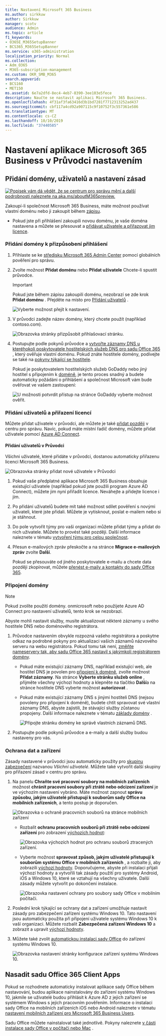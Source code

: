 ```yaml
---
title: Nastavení Microsoft 365 Business
ms.author: sirkkuw
author: Sirkkuw
manager: scotv
audience: Admin
ms.topic: article
f1_keywords:
- O365E_M365SetupBanner
- BCS365_M365SetupBanner
ms.service: o365-administration
localization_priority: Normal
ms.collection:
- Adm_O365
- M365-subscription-management
ms.custom: OKR_SMB_M365
search.appverid:
- BCS160
- MET150
ms.assetid: 6e7a2dfd-8ec4-4eb7-8390-3ee103e5fece
description: Naučte se nastavit aplikaci Microsoft 365 Business.
ms.openlocfilehash: 4f31af3fa63416d3b1bd7281f7712313252ad437
ms.sourcegitcommit: cbf117a4cd92a907115c9f10752f3c557361e586
ms.translationtype: MT
ms.contentlocale: cs-CZ
ms.lasthandoff: 10/10/2019
ms.locfileid: "37440585"
---
```

# <a name="set-up-microsoft-365-business-in-the-setup-wizard"></a>Nastavení aplikace Microsoft 365 Business v Průvodci nastavením

## <a name="add-your-domain-users-and-set-up-policies"></a>Přidání domény, uživatelů a nastavení zásad

[![Popisek vám dá vědět, že se centrum pro správu mění a další podrobnosti naleznete na aka.ms/aboutM365preview.](media/m365admincenterchanging.png)](https://docs.microsoft.com/office365/admin/microsoft-365-admin-center-preview)

Zakoupí-li společnost Microsoft 365 Business, máte možnost používat vlastní doménu nebo ji zakoupit během [zápisu](sign-up.md).

- Pokud jste při přihlášení zakoupili novou doménu, je vaše doména nastavena a můžete se přesouvat a [přidávat uživatele a přiřazovat jim licence](#add-users-and-assign-licenses).

### <a name="add-your-domain-to-personalize-sign-in"></a>Přidání domény k přizpůsobení přihlášení

1. Přihlaste se ke [středisku Microsoft 365 Admin Center](https://admin.microsoft.com) pomocí globálních pověření pro správu. 

2. Zvolte možnost **Přidat doménu** nebo **Přidat uživatele** Chcete-li spustit průvodce.
    > [!IMPORTANT]
    > Pokud jste během zápisu zakoupili doménu, nezobrazí se zde krok **Přidat doménu** . Přejděte na místo pro [Přidání uživatelů](#add-users-and-assign-licenses) .

    ![Vyberte možnost přejít k nastavení.](media/gotosetupinadmincenter.png)
    
3. V průvodci zadejte název domény, který chcete použít (například contoso.com).


    ![Obrazovka stránky přizpůsobit přihlašovací stránku.](media/personalizesignin.png)

    
4. Postupujte podle pokynů průvodce a [vytvořte záznamy DNS u kteréhokoli poskytovatele hostitelských služeb DNS pro sadu Office 365](https://docs.microsoft.com/office365/admin/get-help-with-domains/create-dns-records-at-any-dns-hosting-provider) , který ověřuje vlastní doménu. Pokud znáte hostitele domény, podívejte se také na [pokyny týkající se hostitele](https://docs.microsoft.com/office365/admin/get-help-with-domains/set-up-your-domain-host-specific-instructions).

    Pokud je poskytovatelem hostitelských služeb GoDaddy nebo jiný hostitel s připojením k [doméně](https://docs.microsoft.com/office365/admin/get-help-with-domains/domain-connect), je tento proces snadný a budete automaticky požádáni o přihlášení a společnost Microsoft vám bude ověřovat ve vašem zastoupení:

    ![U možnosti potvrdit přístup na stránce GoDaddy vyberte možnost ověřit.](media/godaddyauth.png)

### <a name="add-users-and-assign-licenses"></a>Přidání uživatelů a přiřazení licencí

Můžete přidat uživatele v průvodci, ale můžete je také [přidat později](add-users-m365b.md) v centru pro správu. Navíc, pokud máte místní řadič domény, můžete přidat uživatele pomocí [Azure AD Connect](https://docs.microsoft.com/azure/active-directory/hybrid/how-to-connect-install-express).

#### <a name="add-users-in-the-wizard"></a>Přidání uživatelů v Průvodci

Všichni uživatelé, které přidáte v průvodci, dostanou automaticky přiřazenu licenci Microsoft 365 Business.

![Obrazovka stránky přidat nové uživatele v Průvodci](media/addnewuserspage.png)

1. Pokud vaše předplatné aplikace Microsoft 365 Business obsahuje existující uživatele (například pokud jste použili program Azure AD Connect), můžete jim nyní přiřadit licence. Neváhejte a přidejte licence i jim.

2. Po přidání uživatelů budete mít také možnost sdílet pověření s novými uživateli, které jste přidali. Můžete je vytisknout, poslat e-mailem nebo si je stáhnout.

3. Do pole vytvořit týmy pro vaši organizaci můžete přidat týmy a přidat do nich uživatele. Můžete to provést také později. Další informace naleznete v tématu [vytvoření týmu pro celou společnost](https://support.office.com/article/037bb27a-bcc9-48fe-8d72-44d9482420a3).

4. Přesun e-mailových zpráv přeskočte a na stránce **Migrace e-mailových zpráv** zvolte **Další**. 

    Pokud se přesouváte od jiného poskytovatele e-mailu a chcete data později zkopírovat, můžete [přenést e-maily a kontakty do sady Office 365](https://support.office.com/article/a3e3bddb-582e-4133-8670-e61b9f58627e).


### <a name="connect-your-domain"></a>Připojení domény

> [!NOTE]
> Pokud zvolíte použití domény. onmicrosoft nebo použijete Azure AD Connect pro nastavení uživatelů, tento krok se nezobrazí.
  
Abyste mohli nastavit služby, musíte aktualizovat některé záznamy u svého hostitele DNS nebo doménového registrátora.
  
1. Průvodce nastavením obvykle rozpozná vašeho registrátora a poskytne odkaz na podrobné pokyny pro aktualizaci vašich záznamů názvového serveru na webu registrátora. Pokud tomu tak není, [změňte nameservery tak, aby sadu Office 365 nastavil s jakýmkoli registrátorem domény](https://support.office.com/article/a8b487a9-2a45-4581-9dc4-5d28a47010a2). 

    - Pokud máte existující záznamy DNS, například existující web, ale hostitel DNS je povolen pro [připojení k doméně](https://docs.microsoft.com/office365/admin/get-help-with-domains/domain-connect), zvolte možnost **Přidat záznamy**. Na stránce **Vyberte stránku služeb online** , přijměte všechny výchozí hodnoty a klepněte na tlačítko **Další**a na stránce hostitele DNS vyberte možnost **autorizovat** .
    - Pokud máte existující záznamy DNS s jinými hostiteli DNS (nejsou povoleny pro připojení k doméně), budete chtít spravovat své vlastní záznamy DNS, abyste zajistili, že stávající služby zůstanou propojeny. Další informace naleznete v tématu [základy domény](https://docs.microsoft.com/office365/admin/get-help-with-domains/dns-basics) .

        ![Připojte stránku domény ke správě vlastních záznamů DNS.](media/connectyourdomainpage.png)

2. Postupujte podle pokynů průvodce a e-maily a další služby budou nastaveny pro vás.

### <a name="protect-data-and-devices"></a>Ochrana dat a zařízení 

Zásady nastavené v průvodci jsou automaticky použity pro [skupinu zabezpečení](https://docs.microsoft.com/office365/admin/create-groups/compare-groups#security-groups) nazvanou *Všichni uživatelé*. Můžete také vytvořit další skupiny pro přiřazení zásad v centru pro správu.

1. Na panelu **Chraňte své pracovní soubory na mobilních zařízeních** možnost **chránit pracovní soubory při ztrátě nebo odcizení zařízení** je ve výchozím nastavení vybráno. Máte možnost zapnout **správu způsobu, jakým uživatelé přistupují k souborům sady Office na mobilních zařízeních**, a tento postup je doporučen.

    ![Obrazovka o ochraně pracovních souborů na stránce mobilních zařízení](media/protectworkfilesondevices.png)

     - Rozbalit **ochranu pracovních souborů při ztrátě nebo odcizení zařízení** pro zobrazení [výchozích hodnot](protect-work-files-on-lost-or-stolen-device.md):

        ![Obrazovka výchozích hodnot pro ochranu souborů ztracených zařízení.](media/protectworkfilesondevicesdefault.png)

    - Vyberte možnost **spravovat způsob, jakým uživatelé přistupují k souborům systému Office v mobilních zařízeních** , a rozbalte ji, aby zobrazili [výchozí hodnoty](manage-user-access-on-mobile-devices.md). Doporučujeme, abyste při instalaci přijali výchozí hodnoty a vytvořili tak zásady použití pro systémy Android, iOS a Windows 10, které se vztahují na všechny uživatele. Další zásady můžete vytvořit po dokončení instalace.

        ![Obrazovka nastavení ochrany pro soubory sady Office v mobilním počítači.](media/useraccessonmobile.png)

2. Poslední krok týkající se ochrany dat a zařízení umožňuje nastavit zásady pro zabezpečení zařízení systému Windows 10. Tato nastavení jsou automaticky použita při připojení uživatele systému Windows 10 k vaší organizaci. Můžete rozbalit **Zabezpečená zařízení Windows 10** a zobrazit a upravit [výchozí hodnoty](secure-windows-10-devices.md).
3. Můžete také zvolit [automatickou instalaci sady Office](install-office-on-windows-10-during-setup.md) do zařízení systému Windows 10.

    ![Obrazovka nastavení stránky konfigurace zařízení systému Windows 10.](media/setwin10config.png)


## <a name="deploy-office-365-client-apps"></a>Nasadit sadu Office 365 Client Apps

Pokud se rozhodnete automaticky instalovat aplikace sady Office během nastavování, budou aplikace nainstalovány do zařízení systému Windows 10, jakmile se uživatelé budou přihlásit k Azure AD z jejich zařízení se systémem Windows s jejich pracovním pověřením.
Informace o instalaci sady Office na mobilních zařízeních iOS nebo Android naleznete v tématu [nastavení mobilních zařízení pro Microsoft 365 Business Users](set-up-mobile-devices.md).

Sadu Office můžete nainstalovat také jednotlivě. Pokyny naleznete [v části instalace sady Office v počítači nebo Mac](https://support.office.com/article/4414eaaf-0478-48be-9c42-23adc4716658) .
